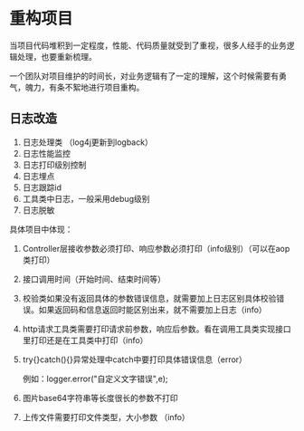# 重构项目 

当项目代码堆积到一定程度，性能、代码质量就受到了重视，很多人经手的业务逻辑处理，也要重新梳理。

一个团队对项目维护的时间长，对业务逻辑有了一定的理解，这个时候需要有勇气，魄力，有条不絮地进行项目重构。

## 日志改造

1. 日志处理类 （log4j更新到logback）
2. 日志性能监控
3. 日志打印级别控制
4. 日志埋点
5. 日志跟踪id
6. 工具类中日志，一般采用debug级别
7. 日志脱敏



具体项目中体现：

1. Controller层接收参数必须打印、响应参数必须打印（info级别）（可以在aop类打印）

2. 接口调用时间（开始时间、结束时间等）

3. 校验类如果没有返回具体的参数错误信息，就需要加上日志区别具体校验错误。如果返回码和信息返回时能区别出来，就不需要加上日志（info）

4. http请求工具类需要打印请求前参数，响应后参数。看在调用工具类实现接口里打印还是在工具类中打印（info）

5. try{}catch(){}异常处理中catch中要打印具体错误信息（error）

   例如：logger.error("自定义文字错误",e);

6. 图片base64字符串等长度很长的参数不打印

7. 上传文件需要打印文件类型，大小参数  （info）

